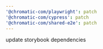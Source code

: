 ```yaml
---
'@chromatic-com/playwright': patch
'@chromatic-com/cypress': patch
'@chromatic-com/shared-e2e': patch
---
```


update storybook dependencies
